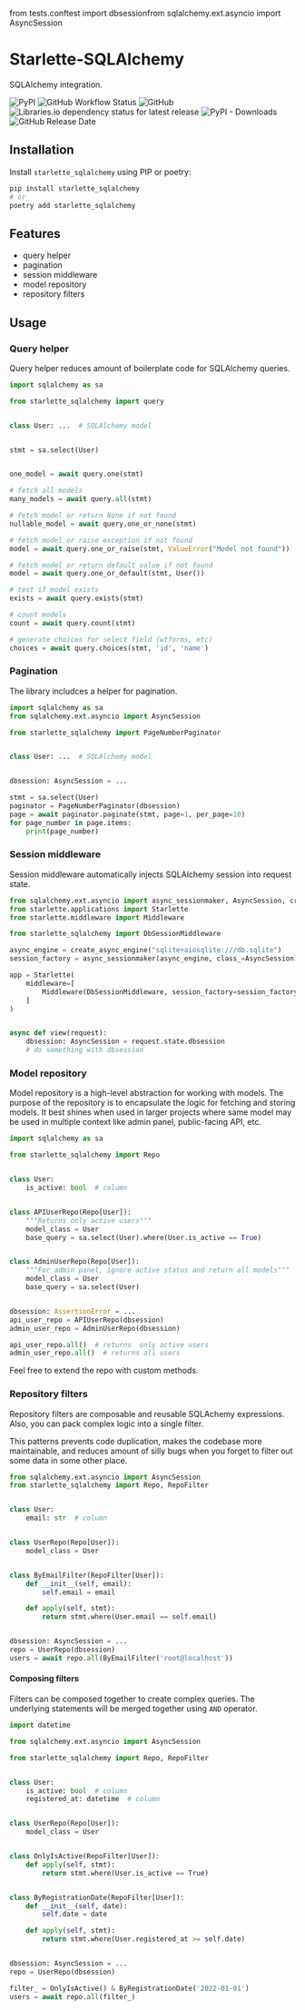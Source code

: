from tests.conftest import dbsessionfrom sqlalchemy.ext.asyncio import AsyncSession

# Starlette-SQLAlchemy

SQLAlchemy integration.

![PyPI](https://img.shields.io/pypi/v/starlette_sqlalchemy)
![GitHub Workflow Status](https://img.shields.io/github/workflow/status/alex-oleshkevich/starlette_sqlalchemy/Lint)
![GitHub](https://img.shields.io/github/license/alex-oleshkevich/starlette_sqlalchemy)
![Libraries.io dependency status for latest release](https://img.shields.io/librariesio/release/pypi/starlette_sqlalchemy)
![PyPI - Downloads](https://img.shields.io/pypi/dm/starlette_sqlalchemy)
![GitHub Release Date](https://img.shields.io/github/release-date/alex-oleshkevich/starlette_sqlalchemy)

## Installation

Install `starlette_sqlalchemy` using PIP or poetry:

```bash
pip install starlette_sqlalchemy
# or
poetry add starlette_sqlalchemy
```

## Features

- query helper
- pagination
- session middleware
- model repository
- repository filters

## Usage

### Query helper

Query helper reduces amount of boilerplate code for SQLAlchemy queries.

```python
import sqlalchemy as sa

from starlette_sqlalchemy import query


class User: ...  # SQLAlchemy model


stmt = sa.select(User)


one_model = await query.one(stmt)

# fetch all models
many_models = await query.all(stmt)

# fetch model or return None if not found
nullable_model = await query.one_or_none(stmt)

# fetch model or raise exception if not found
model = await query.one_or_raise(stmt, ValueError("Model not found"))

# fetch model or return default value if not found
model = await query.one_or_default(stmt, User())

# test if model exists
exists = await query.exists(stmt)

# count models
count = await query.count(stmt)

# generate choices for select field (wtforms, etc)
choices = await query.choices(stmt, 'id', 'name')
```

### Pagination

The library includces a helper for pagination.

```python
import sqlalchemy as sa
from sqlalchemy.ext.asyncio import AsyncSession

from starlette_sqlalchemy import PageNumberPaginator


class User: ...  # SQLAlchemy model


dbsession: AsyncSession = ...

stmt = sa.select(User)
paginator = PageNumberPaginator(dbsession)
page = await paginator.paginate(stmt, page=1, per_page=10)
for page_number in page.items:
    print(page_number)

```

### Session middleware

Session middleware automatically injects SQLAlchemy session into request state.

```python
from sqlalchemy.ext.asyncio import async_sessionmaker, AsyncSession, create_async_engine
from starlette.applications import Starlette
from starlette.middleware import Middleware

from starlette_sqlalchemy import DbSessionMiddleware

async_engine = create_async_engine("sqlite+aiosqlite:///db.sqlite")
session_factory = async_sessionmaker(async_engine, class_=AsyncSession)

app = Starlette(
    middleware=[
        Middleware(DbSessionMiddleware, session_factory=session_factory),
    ]
)


async def view(request):
    dbsession: AsyncSession = request.state.dbsession
    # do something with dbsession
```


### Model repository

Model repository is a high-level abstraction for working with models.
The purpose of the repository is to encapsulate the logic for fetching and storing models.
It best shines when used in larger projects where same model may be used in multiple context
like admin panel, public-facing API, etc.

```python
import sqlalchemy as sa

from starlette_sqlalchemy import Repo


class User:
    is_active: bool  # column


class APIUserRepo(Repo[User]):
    """Returns only active users"""
    model_class = User
    base_query = sa.select(User).where(User.is_active == True)


class AdminUserRepo(Repo[User]):
    """For admin panel, ignore active status and return all models"""
    model_class = User
    base_query = sa.select(User)


dbsession: AssertionError = ...
api_user_repo = APIUserRepo(dbsession)
admin_user_repo = AdminUserRepo(dbsession)

api_user_repo.all()  # returns  only active users
admin_user_repo.all()  # returns all users
```

Feel free to extend the repo with custom methods.


### Repository filters

Repository filters are composable and reusable SQLAchemy expressions.
Also, you can pack complex logic into a single filter.

This patterns prevents code duplication, makes the codebase more maintainable,
and reduces amount of silly bugs when you forget to filter out some data in some other place.

```python
from sqlalchemy.ext.asyncio import AsyncSession
from starlette_sqlalchemy import Repo, RepoFilter


class User:
    email: str  # column


class UserRepo(Repo[User]):
    model_class = User


class ByEmailFilter(RepoFilter[User]):
    def __init__(self, email):
        self.email = email

    def apply(self, stmt):
        return stmt.where(User.email == self.email)


dbsession: AsyncSession = ...
repo = UserRepo(dbsession)
users = await repo.all(ByEmailFilter('root@localhost'))
```

#### Composing filters

Filters can be composed together to create complex queries.
The underlying statements will be merged together using `AND` operator.

```python
import datetime

from sqlalchemy.ext.asyncio import AsyncSession

from starlette_sqlalchemy import Repo, RepoFilter


class User:
    is_active: bool  # column
    registered_at: datetime  # column


class UserRepo(Repo[User]):
    model_class = User


class OnlyIsActive(RepoFilter[User]):
    def apply(self, stmt):
        return stmt.where(User.is_active == True)


class ByRegistrationDate(RepoFilter[User]):
    def __init__(self, date):
        self.date = date

    def apply(self, stmt):
        return stmt.where(User.registered_at >= self.date)


dbsession: AsyncSession = ...
repo = UserRepo(dbsession)

filter_ = OnlyIsActive() & ByRegistrationDate('2022-01-01')
users = await repo.all(filter_)
```

